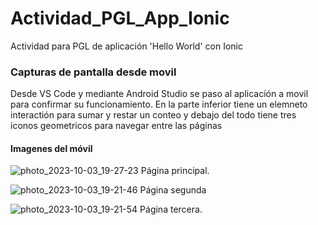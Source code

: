 # Actividad_PGL_App_Ionic
Actividad para PGL de aplicación 'Hello World' con Ionic

### Capturas de pantalla desde movil
Desde VS Code y mediante Android Studio se paso al aplicacíón a movil para confirmar su funcionamiento. En la parte inferior tiene un elemneto interactión para sumar y restar un conteo y debajo del todo tiene tres iconos geometricos para navegar entre las páginas

#### Imagenes del móvil

![photo_2023-10-03_19-27-23](https://github.com/EstudiaGit/Actividad_PGL_App_Ionic/assets/93317704/a10f01bd-322e-4d6b-882a-ecadd7297ac9)
Página principal.

![photo_2023-10-03_19-21-46](https://github.com/EstudiaGit/Actividad_PGL_App_Ionic/assets/93317704/04777c75-031c-45d3-b7d9-a0795cb733af)
Página segunda

![photo_2023-10-03_19-21-54](https://github.com/EstudiaGit/Actividad_PGL_App_Ionic/assets/93317704/98c2ac12-c5f6-4e91-88ca-4acac85056d1)
Página tercera.

